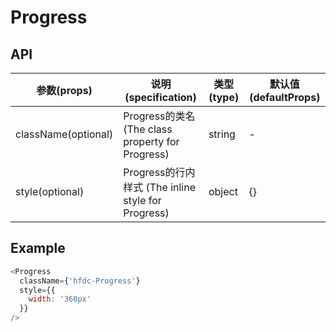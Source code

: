 # Progress

## API

| 参数(props) | 说明(specification) | 类型(type) | 默认值(defaultProps) |
| --- | --- | --- | --- |
| className(optional) | Progress的类名 (The class property for Progress) | string | - |
| style(optional) | Progress的行内样式 (The inline style for Progress) | object | {} |

## Example

```javascript
<Progress
  className={'hfdc-Progress'}
  style={{
    width: '360px'
  }}
/>
```

